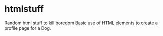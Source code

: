 # htmlstuff
Random html stuff to kill boredom
Basic use of HTML elements to create a profile page for a Dog.
